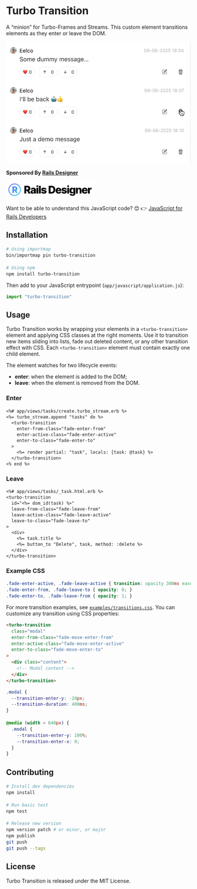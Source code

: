 # Turbo Transition

A “minion” for Turbo-Frames and Streams. This custom element transitions elements as they enter or leave the DOM.

![Shows a fade out and slide up transition of one message after clicking a trash can icon](https://raw.githubusercontent.com/Rails-Designer/turbo-transition/HEAD/.github/turbo-transition-example.gif)

**Sponsored By [Rails Designer](https://railsdesigner.com/)**

<a href="https://railsdesigner.com/" target="_blank">
  <picture>
    <source media="(prefers-color-scheme: dark)" srcset="https://raw.githubusercontent.com/Rails-Designer/turbo-transition/HEAD/.github/logo-dark.svg">
    <source media="(prefers-color-scheme: light)" srcset="https://raw.githubusercontent.com/Rails-Designer/turbo-transition/HEAD/.github/logo-light.svg">
    <img alt="Rails Designer" src="https://raw.githubusercontent.com/Rails-Designer/turbo-transition/HEAD/.github/logo-light.svg" width="240" style="max-width: 100%;">
  </picture>
</a>

Want to be able to understand this JavaScript code? 😊 👉 [JavaScript for Rails Developers](https://javascriptforrails.com/)


## Installation

```bash
# Using importmap
bin/importmap pin turbo-transition

# Using npm
npm install turbo-transition
```

Then add to your JavaScript entrypoint (`app/javascript/application.js`):

```javascript
import "turbo-transition"
```


## Usage

Turbo Transition works by wrapping your elements in a `<turbo-transition>` element and applying CSS classes at the right moments. Use it to transition new items sliding into lists, fade out deleted content, or any other transition effect with CSS. Each `<turbo-transition>` element must contain exactly one child element.

The element watches for two lifecycle events:

- **enter**: when the element is added to the DOM;
- **leave**: when the element is removed from the DOM.


### Enter

```erb
<%# app/views/tasks/create.turbo_stream.erb %>
<%= turbo_stream.append "tasks" do %>
  <turbo-transition
    enter-from-class="fade-enter-from"
    enter-active-class="fade-enter-active"
    enter-to-class="fade-enter-to"
  >
    <%= render partial: "task", locals: {task: @task} %>
  </turbo-transition>
<% end %>
```


### Leave

```erb
<%# app/views/tasks/_task.html.erb %>
<turbo-transition
  id="<%= dom_id(task) %>"
  leave-from-class="fade-leave-from"
  leave-active-class="fade-leave-active"
  leave-to-class="fade-leave-to"
>
  <div>
    <%= task.title %>
    <%= button_to "Delete", task, method: :delete %>
  </div>
</turbo-transition>
```


### Example CSS

```css
.fade-enter-active, .fade-leave-active { transition: opacity 300ms ease-out; }
.fade-enter-from, .fade-leave-to { opacity: 0; }
.fade-enter-to, .fade-leave-from { opacity: 1; }
```

For more transition examples, see [`examples/transitions.css`](examples/transitions.css). You can customize any transition using CSS properties:
```html
<turbo-transition
  class="modal"
  enter-from-class="fade-move-enter-from"
  enter-active-class="fade-move-enter-active"
  enter-to-class="fade-move-enter-to"
>
  <div class="content">
    <!-- Modal content -->
  </div>
</turbo-transition>
```

```css
.modal {
  --transition-enter-y: -20px;
  --transition-duration: 400ms;
}

@media (width > 640px) {
  .modal {
    --transition-enter-y: 100%;
    --transition-enter-x: 0;
  }
}
```


## Contributing

```bash
# Install dev dependencies
npm install

# Run basic test
npm test

# Release new version
npm version patch # or minor, or major
npm publish
git push
git push --tags
```


## License

Turbo Transition is released under the MIT License.
